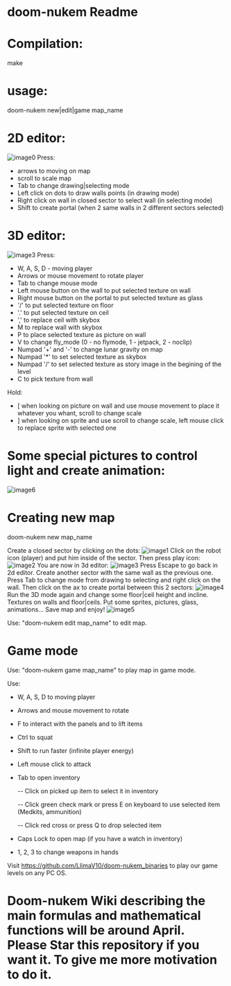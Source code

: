 # doom-nukem Readme

# Compilation:
make

# usage:
doom-nukem new|edit|game map_name

# 2D editor:
![image0](https://raw.githubusercontent.com/LlimaV10/doom-nukem_v2/master/README_images/0.jpg)
Press:
 - arrows to moving on map
 - scroll to scale map
 - Tab to change drawing|selecting mode
 - Left click on dots to draw walls points (in drawing mode)
 - Right click on wall in closed sector to select wall (in selecting mode)
 - Shift to create portal (when 2 same walls in 2 different sectors selected)

# 3D editor:
![image3](https://raw.githubusercontent.com/LlimaV10/doom-nukem_v2/master/README_images/3.jpg)
Press:
 - W, A, S, D - moving player
 - Arrows or mouse movement to rotate player
 - Tab to change mouse mode
 - Left mouse button on the wall to put selected texture on wall
 - Right mouse button on the portal to put selected texture as glass
 - '/' to put selected texture on floor
 - '.' to put selected texture on ceil
 - ',' to replace ceil with skybox
 - M to replace wall with skybox
 - P to place selected texture as picture on wall
 - V to change fly_mode (0 - no flymode, 1 - jetpack, 2 - noclip)
 - Numpad '+' and '-' to change lunar gravity on map
 - Numpad '*' to set selected texture as skybox
 - Numpad '/' to set selected texture as story image in the begining of the level
 - C to pick texture from wall

Hold:
 - [ when looking on picture on wall and use mouse movement to place it whatever you whant, scroll to change scale
 - ] when looking on sprite and use scroll to change scale, left mouse click to replace sprite with selected one
 
# Some special pictures to control light and create animation:
![image6](https://raw.githubusercontent.com/LlimaV10/doom-nukem_v2/master/README_images/6.jpg)
 
# Creating new map
doom-nukem new map_name

Create a closed sector by clicking on the dots:
![image1](https://raw.githubusercontent.com/LlimaV10/doom-nukem_v2/master/README_images/1.jpg)
Click on the robot icon (player) and put him inside of the sector. Then press play icon:
![image2](https://raw.githubusercontent.com/LlimaV10/doom-nukem_v2/master/README_images/2.jpg)
You are now in 3d editor:
![image3](https://raw.githubusercontent.com/LlimaV10/doom-nukem_v2/master/README_images/3.jpg)
Press Escape to go back in 2d editor. Create another sector with the same wall as the previous one.
Press Tab to change mode from drawing to selecting and right click on the wall. Then click on the ax to create portal
between this 2 sectors:
![image4](https://raw.githubusercontent.com/LlimaV10/doom-nukem_v2/master/README_images/4.jpg)
Run the 3D mode again and change some floor|ceil height and incline. Textures on walls and floor|ceils.
Put some sprites, pictures, glass, animations...
Save map and enjoy!
![image5](https://raw.githubusercontent.com/LlimaV10/doom-nukem_v2/master/README_images/5.jpg)

 Use: "doom-nukem edit map_name" to edit map.
 
 # Game mode
 Use: "doom-nukem game map_name" to play map in game mode.
 
Use:
 - W, A, S, D to moving player
 - Arrows and mouse movement to rotate
 - F to interact with the panels and to lift items
 - Ctrl to squat
 - Shift to run faster (infinite player energy)
 - Left mouse click to attack
 - Tab to open inventory
 
	-- Click on picked up item to select it in inventory
 
	-- Click green check mark or press E on keyboard to use selected item (Medkits, ammunition)
 
	-- Click red cross or press Q to drop selected item
 
 - Caps Lock to open map (if you have a watch in inventory)
 - 1, 2, 3 to change weapons in hands

Visit https://github.com/LlimaV10/doom-nukem_binaries to play our game levels on any PC OS.

# Doom-nukem Wiki describing the main formulas and mathematical functions will be around April. Please Star this repository if you want it. To give me more motivation to do it.
